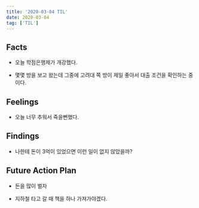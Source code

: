 ```yaml
---
title: '2020-03-04 TIL'
date: 2020-03-04
tag: ['TIL']
---
```


## Facts

- 오늘 학점은행제가 개강했다.

- 몇몇 방을 보고 왔는데 그중에 고려대 쪽 방이 제일 좋아서 대출 조건을 확인하는 중이다.

## Feelings

- 오늘 너무 추워서 죽을뻔했다.

## Findings

- 나한테 돈이 3억이 있었으면 이런 일이 없지 않았을까?

## Future Action Plan

- 돈을 많이 벌자

- 지하철 타고 갈 때 책을 하나 가져가야겠다.
